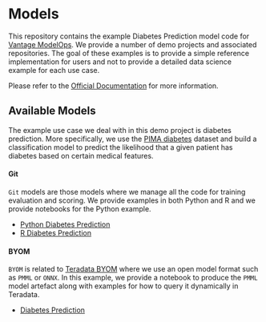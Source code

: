 

# Models

This repository contains the example Diabetes Prediction model code for [Vantage ModelOps](https://docs.teradata.com/r/Enterprise_VMware_IntelliFlex/Teradata-VantageTM-ModelOps-User-Guide). We provide a number of demo projects and associated repositories. The goal of these examples is to provide a simple reference implementation for users and not to provide a detailed data science example for each use case. 

Please refer to the [Official Documentation](https://docs.teradata.com/r/Enterprise_VMware_IntelliFlex/Teradata-VantageTM-ModelOps-User-Guide) for more information.

## Available Models

The example use case we deal with in this demo project is diabetes prediction. More specifically, we use the [PIMA diabetes](http://nrvis.com/data/mldata/pima-indians-diabetes.csv) dataset and build a classification model to predict the likelihood that a given patient has diabetes based on certain medical features.

####  Git

`Git` models are those models where we manage all the code for training evaluation and scoring. We provide examples in both Python and R and we provide notebooks for the Python example.

- [Python Diabetes Prediction](model_definitions/python-diabetes)
- [R Diabetes Prediction](model_definitions/r-diabetes)

#### BYOM

`BYOM` is related to [Teradata BYOM](https://docs.teradata.com/r/Teradata-VantageTM-Bring-Your-Own-Model-User-Guide/May-2022/Bring-Your-Own-Model) where we use an open model format such as `PMML` or `ONNX`. In this example, we provide a notebook to produce the `PMML` model artefact along with examples for how to query it dynamically in Teradata. 

- [Diabetes Prediction](byom/pima)



